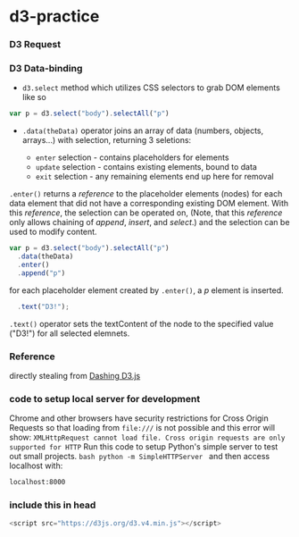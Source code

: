 # d3-practice

### D3 Request

### D3 Data-binding

  - `d3.select` method which utilizes CSS selectors to grab DOM elements like so 
  
  ```js
  var p = d3.select("body").selectAll("p")
  ```
  - `.data(theData)` operator joins an array of data (numbers, objects, arrays...) with selection, returning 3 seletions: 
  
    - `enter` selection - contains placeholders for elements
    - `update` selection - contains existing elements, bound to data
    - `exit` selection - any remaining elements end up here for removal
    
   `.enter()` returns a _reference_ to the placeholder elements (nodes) for each data element that did not have a corresponding existing DOM element. With this _reference_, the selection can be operated on, (Note, that this _reference_ only allows chaining of *append*, *insert*, and *select*.) and the selection can be used to modify content. 
   
  ```js
  var p = d3.select("body").selectAll("p")
    .data(theData)
    .enter()
    .append("p")
  ```
  for each placeholder element created by `.enter()`, a *p* element is inserted.
  
  ```js
    .text("D3!");
  ```
  `.text()` operator sets the textContent of the node to the specified value ("D3!") for all selected elemnets. 
  
  ### Reference
  directly stealing from [Dashing D3.js](https://www.dashingd3js.com/binding-data-to-dom-elements)
  
  ### code to setup local server for development
  
  Chrome and other browsers have security restrictions for Cross Origin Requests so that loading from `file:///` is not possible and this error will show: `XMLHttpRequest cannot load file. Cross origin requests are only supported for HTTP` Run this code to setup Python's simple server to test out small projects. 
    ```bash
    python -m SimpleHTTPServer
    ```
   and then access localhost with: 
   ```bash
   localhost:8000
   ```
  ### include this in head
  ```js
  <script src="https://d3js.org/d3.v4.min.js"></script>
  ```
   
